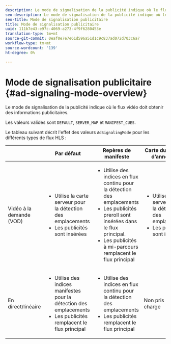 ```yaml
---
description: Le mode de signalisation de la publicité indique où le flux vidéo doit obtenir des informations publicitaires.
seo-description: Le mode de signalisation de la publicité indique où le flux vidéo doit obtenir des informations publicitaires.
seo-title: Mode de signalisation publicitaire
title: Mode de signalisation publicitaire
uuid: 111b7e43-e97c-4069-a273-4f9f6280453e
translation-type: tm+mt
source-git-commit: 0eaf0e7e7e61d596a51d1c9c837ad072d703c6a7
workflow-type: tm+mt
source-wordcount: '139'
ht-degree: 0%

---
```



# Mode de signalisation publicitaire {#ad-signaling-mode-overview}

Le mode de signalisation de la publicité indique où le flux vidéo doit obtenir des informations publicitaires.

Les valeurs valides sont `DEFAULT`, `SERVER_MAP` et `MANIFEST_CUES`.

Le tableau suivant décrit l&#39;effet des valeurs `AdSignalingMode` pour les différents types de flux HLS :

<table frame="all" colsep="1" rowsep="1" id="table_AdSignalingMode"> 
 <thead> 
  <tr rowsep="1"> 
   <th colname="1" class="entry"> </th> 
   <th colname="2" class="entry"> Par défaut </th> 
   <th colname="3" class="entry"> Repères de manifeste </th> 
   <th colname="4" class="entry"> Carte du serveur d’annonces </th> 
  </tr> 
 </thead>
 <tbody> 
  <tr rowsep="1"> 
   <td colname="1"> Vidéo à la demande (VOD) </td> 
   <td colname="2"> 
    <ul id="ul_E79DA79107364D0D8B46A1859CA75B5C"> 
     <li id="li_B259ED87743F463095071F58DC840E39"> Utilise la carte serveur pour la détection des emplacements </li> 
     <li id="li_8957E4151466467BA6C954E5010E34EA"> Les publicités sont insérées </li> 
    </ul> </td> 
   <td colname="3"> 
    <ul id="ul_D462C76717D94DE09915BDF6E9B3FB68"> 
     <li id="li_FB46108F4AD9457D99D2618ABEF7DBD1"> Utilise des indices en flux continu pour la détection des emplacements </li> 
     <li id="li_C3F7FBB98F524CEF97D17318C292E9EA"> Les publicités preroll sont insérées dans le flux principal. </li> 
     <li id="li_A56E1545F84840DFA6D065DA60E98C31"> Les publicités à mi-parcours remplacent le flux principal </li> 
    </ul> </td> 
   <td colname="4"> 
    <ul id="ul_F10192B1B6F745CBB0D4C1A6D52A57B4"> 
     <li id="li_2ADACF71FA5F4A08A00A3399F5593420"> Utilise la carte serveur pour la détection des emplacements </li> 
     <li id="li_1201085B9C554A4BBD471E7EB2E363AC"> Les publicités sont insérées </li> 
    </ul> </td> 
  </tr> 
  <tr rowsep="0"> 
   <td colname="1"> En direct/linéaire </td> 
   <td colname="2"> 
    <ul id="ul_82AAC9EE056F49E999F809536A96C2F8"> 
     <li id="li_73BAD2BAA95F4592808B77F8DA436237"> Utilise des indices manifestes pour la détection des emplacements </li> 
     <li id="li_A97B6F61078D4149A984B2412021E103"> Les publicités remplacent le flux principal </li> 
    </ul> </td> 
   <td colname="3"> 
    <ul id="ul_CAED2D4F46334D76AE025482881BF843"> 
     <li id="li_A8023845A037482DBFDEF7EF247FECFD"> Utilise des indices en flux continu pour la détection des emplacements </li> 
     <li id="li_62A3CDAD249344EB89043B2AE0F4D7FF"> Les publicités remplacent le flux principal </li> 
    </ul> </td> 
   <td colname="4"> Non pris en charge </td> 
  </tr> 
 </tbody> 
</table>

